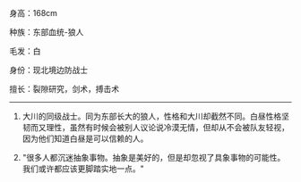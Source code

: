 身高：168cm

种族：东部血统-狼人

毛发：白

身份：现北境边防战士

擅长：裂隙研究，剑术，搏击术

-----

1. 大川的同级战士。同为东部长大的狼人，性格和大川却截然不同。白昼性格坚韧而又理性，虽然有时候会被别人议论说冷漠无情，但却从不会被队友轻视，因为他们知道白昼是可以信赖的人。

2. "很多人都沉迷抽象事物。抽象是美好的，但是却忽视了具象事物的可能性。我们或许都应该更脚踏实地一点。"
